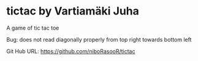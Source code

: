 # tictac by Vartiamäki Juha
A game of tic tac toe

Bug: does not read diagonally properly from top right towards bottom left

Git Hub URL:
https://github.com/niboRasooR/tictac

